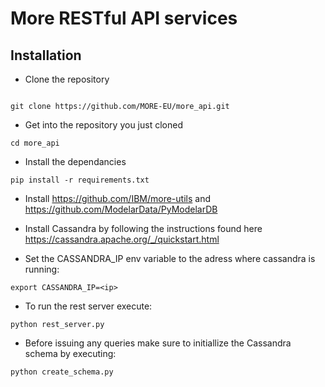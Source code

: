 # More RESTful API services

## Installation

- Clone the repository

```shell

git clone https://github.com/MORE-EU/more_api.git
```

- Get into the repository you just cloned

```shell
cd more_api
```

- Install the dependancies

```shell
pip install -r requirements.txt
```

- Install https://github.com/IBM/more-utils and https://github.com/ModelarData/PyModelarDB

- Install Cassandra by following the instructions found here https://cassandra.apache.org/_/quickstart.html 

- Set the CASSANDRA_IP env variable to the adress where cassandra is running:

```shell
export CASSANDRA_IP=<ip>
```

- To run the rest server execute:

```shell
python rest_server.py
```

- Before issuing any queries make sure to initiallize the Cassandra schema by executing:
```shell
python create_schema.py
```
